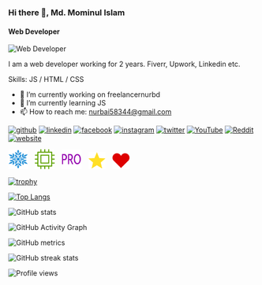 ### Hi there 👋, Md. Mominul Islam
#### Web Developer
![Web Developer](https://scontent.fdac24-2.fna.fbcdn.net/v/t39.30808-6/327804023_500146762303686_8861299055458700086_n.jpg?_nc_cat=105&ccb=1-7&_nc_sid=730e14&_nc_eui2=AeHSacCBapEg42S0jyMOXU4nq6ox7eOSFwmrqjHt45IXCUP-2WiXmylw5jYM9938DdpnB_i4i56IEPNa_JFeEV4O&_nc_ohc=TO4-XRHCaBEAX-SdD4l&_nc_ht=scontent.fdac24-2.fna&oh=00_AfAH8JkIZ0wALPLlW9UqkIIBaCCqpCC0zjzcFwYtoFnBjQ&oe=63DD9A62)

I am a web developer working for 2 years. Fiverr, Upwork, Linkedin etc.

Skills:  JS / HTML / CSS

- 🔭 I’m currently working on freelancernurbd 
- 🌱 I’m currently learning JS 
- 📫 How to reach me: nurbai58344@gmail.com 


[<img src='https://cdn.jsdelivr.net/npm/simple-icons@3.0.1/icons/github.svg' alt='github' height='40'>](https://github.com/freelancernurbd)  [<img src='https://cdn.jsdelivr.net/npm/simple-icons@3.0.1/icons/linkedin.svg' alt='linkedin' height='40'>](https://www.linkedin.com/in/freelancernur/)  [<img src='https://cdn.jsdelivr.net/npm/simple-icons@3.0.1/icons/facebook.svg' alt='facebook' height='40'>](https://www.facebook.com/freelancernurbd)  [<img src='https://cdn.jsdelivr.net/npm/simple-icons@3.0.1/icons/instagram.svg' alt='instagram' height='40'>](https://www.instagram.com/freelancernurbd/)  [<img src='https://cdn.jsdelivr.net/npm/simple-icons@3.0.1/icons/twitter.svg' alt='twitter' height='40'>](https://twitter.com/freelancernur)  [<img src='https://cdn.jsdelivr.net/npm/simple-icons@3.0.1/icons/youtube.svg' alt='YouTube' height='40'>](https://www.youtube.com/channel/freelancernur)  [<img src='https://cdn.jsdelivr.net/npm/simple-icons@3.0.1/icons/reddit.svg' alt='Reddit' height='40'>](https://www.reddit.com/user/freelancernur)  [<img src='https://cdn.jsdelivr.net/npm/simple-icons@3.0.1/icons/icloud.svg' alt='website' height='40'>](https://freelancernur5834.blogspot.com/)  

<a href='https://archiveprogram.github.com/'><img src='https://raw.githubusercontent.com/acervenky/animated-github-badges/master/assets/acbadge.gif' width='40' height='40'></a> <a href='https://docs.github.com/en/developers'><img src='https://raw.githubusercontent.com/acervenky/animated-github-badges/master/assets/devbadge.gif' width='40' height='40'></a> <a href='https://github.com/pricing'><img src='https://raw.githubusercontent.com/acervenky/animated-github-badges/master/assets/pro.gif' width='40' height='40'></a> <a href='https://stars.github.com/'><img src='https://raw.githubusercontent.com/acervenky/animated-github-badges/master/assets/starbadge.gif' width='35' height='35'></a> <a href='https://docs.github.com/en/github/supporting-the-open-source-community-with-github-sponsors'><img src='https://raw.githubusercontent.com/acervenky/animated-github-badges/master/assets/sponsorbadge.gif' width='35' height='35'></a> 

[![trophy](https://github-profile-trophy.vercel.app/?username=freelancernurbd)](https://github.com/ryo-ma/github-profile-trophy)

[![Top Langs](https://github-readme-stats.vercel.app/api/top-langs/?username=freelancernurbd)](https://github.com/anuraghazra/github-readme-stats)

![GitHub stats](https://github-readme-stats.vercel.app/api?username=freelancernurbd&show_icons=true&count_private=true)  

![GitHub Activity Graph](https://activity-graph.herokuapp.com/graph?username=freelancernurbd)  

![GitHub metrics](https://metrics.lecoq.io/freelancernurbd)  

![GitHub streak stats](https://streak-stats.demolab.com/?user=freelancernurbd)  

![Profile views](https://gpvc.arturio.dev/freelancernurbd)  

